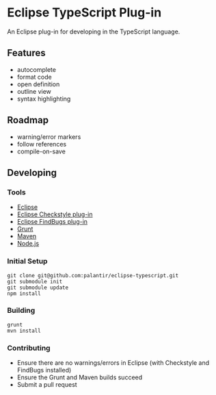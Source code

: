 # Eclipse TypeScript Plug-in

An Eclipse plug-in for developing in the TypeScript language.

## Features
* autocomplete
* format code
* open definition
* outline view
* syntax highlighting

## Roadmap
* warning/error markers
* follow references
* compile-on-save

## Developing

### Tools
* [Eclipse](http://www.eclipse.org/downloads/)
* [Eclipse Checkstyle plug-in](http://eclipse-cs.sourceforge.net/)
* [Eclipse FindBugs plug-in](http://findbugs.sourceforge.net/)
* [Grunt](http://gruntjs.com/)
* [Maven](http://maven.apache.org/)
* [Node.js](http://nodejs.org/)

### Initial Setup
    git clone git@github.com:palantir/eclipse-typescript.git
    git submodule init
    git submodule update
    npm install

### Building
    grunt
    mvn install

### Contributing
* Ensure there are no warnings/errors in Eclipse (with Checkstyle and FindBugs installed)
* Ensure the Grunt and Maven builds succeed
* Submit a pull request
